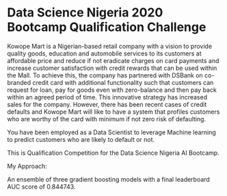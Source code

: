 # Data Science Nigeria 2020 Bootcamp Qualification Challenge

Kowope Mart is a Nigerian-based retail company with a vision to provide quality goods, education and automobile services to its customers at affordable price and reduce if not eradicate charges on card payments and increase customer satisfaction with credit rewards that can be used within the Mall. To achieve this, the company has partnered with DSBank on co-branded credit card with additional functionality such that customers can request for loan, pay for goods even with zero-balance and then pay back within an agreed period of time. This innovative strategy has increased sales for the company. However, there has been recent cases of credit defaults and Kowope Mart will like to have a system that profiles customers who are worthy of the card with minimum if not zero risk of defaulting.

You have been employed as a Data Scientist to leverage Machine learning to predict customers who are likely to default or not.

This is Qualification Competition for the Data Science Nigeria AI Bootcamp.

My Approach:

An ensemble of three gradient boosting models with a final leaderboard AUC score of 0.844743.
